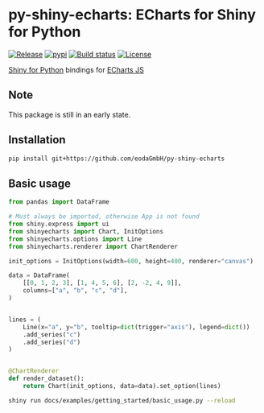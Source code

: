 # py-shiny-echarts: ECharts for Shiny for Python

[![Release](https://img.shields.io/github/v/release/eodaGmbH/py-shiny-echarts)](https://img.shields.io/github/v/release/eodaGmbH/py-shiny-echarts)
[![pypi](https://img.shields.io/pypi/v/shiny-echarts.svg)](https://pypi.python.org/pypi/shiny-echarts)
[![Build status](https://img.shields.io/github/actions/workflow/status/eodaGmbH/py-shiny-echarts/pytest.yml?branch=main)](https://img.shields.io/github/actions/workflow/status/eodaGmbH/py-shiny-echarts/pytest.yml?branch=main)
[![License](https://img.shields.io/github/license/eodaGmbH/py-shiny-echarts)](https://img.shields.io/github/license/eodaGmbH/py-shiny-echarts)

[Shiny for Python](https://shiny.posit.co/py/) bindings for [ECharts JS](https://echarts.apache.org/)

## Note

This package is still in an early state.

## Installation

```bash
pip install git+https://github.com/eodaGmbH/py-shiny-echarts
```

## Basic usage

```python
from pandas import DataFrame

# Must always be imported, otherwise App is not found
from shiny.express import ui
from shinyecharts import Chart, InitOptions
from shinyecharts.options import Line
from shinyecharts.renderer import ChartRenderer

init_options = InitOptions(width=600, height=400, renderer="canvas")

data = DataFrame(
    [[0, 1, 2, 3], [1, 4, 5, 6], [2, -2, 4, 9]],
    columns=["a", "b", "c", "d"],
)


lines = (
    Line(x="a", y="b", tooltip=dict(trigger="axis"), legend=dict())
    .add_series("c")
    .add_series("d")
)


@ChartRenderer
def render_dataset():
    return Chart(init_options, data=data).set_option(lines)
```

```bash
shiny run docs/examples/getting_started/basic_usage.py --reload
```
